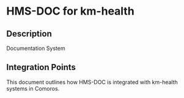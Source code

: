 # HMS-DOC for km-health

## Description

Documentation System

## Integration Points

This document outlines how HMS-DOC is integrated with km-health systems in Comoros.
